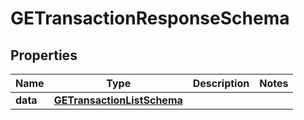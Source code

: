 

# GETransactionResponseSchema


## Properties

| Name | Type | Description | Notes |
|------------ | ------------- | ------------- | -------------|
|**data** | [**GETransactionListSchema**](GETransactionListSchema.md) |  |  |



